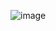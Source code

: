 ![image](https://user-images.githubusercontent.com/96225596/169418790-cf62a377-efd5-476b-9fb3-4964ea4cad50.png)
